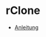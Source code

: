 # rClone

+ [Anleitung](https://github.com/guggenbergerME/linux_codes/blob/main/Programme/Rclone/Readme.md)
